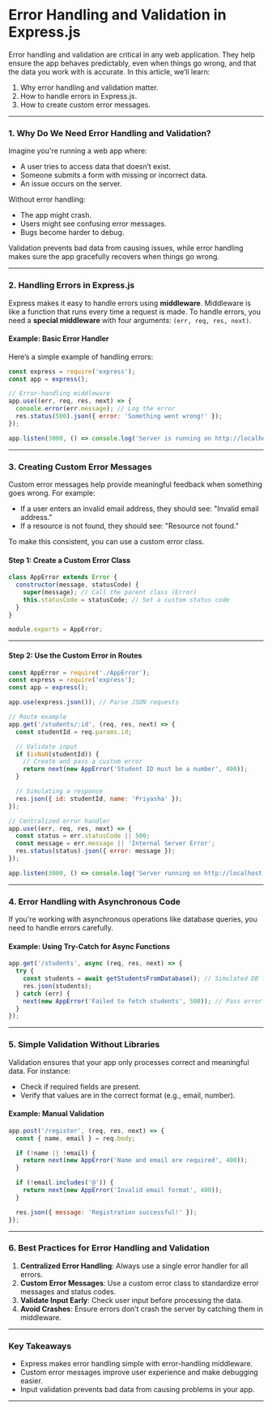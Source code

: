 # **Error Handling and Validation in Express.js**

Error handling and validation are critical in any web application. They help ensure the app behaves predictably, even when things go wrong, and that the data you work with is accurate. In this article, we’ll learn:
1. Why error handling and validation matter.
2. How to handle errors in Express.js.
3. How to create custom error messages.

---

### **1. Why Do We Need Error Handling and Validation?**

Imagine you're running a web app where:
- A user tries to access data that doesn’t exist.
- Someone submits a form with missing or incorrect data.
- An issue occurs on the server.

Without error handling:
- The app might crash.
- Users might see confusing error messages.
- Bugs become harder to debug.

Validation prevents bad data from causing issues, while error handling makes sure the app gracefully recovers when things go wrong.

---

### **2. Handling Errors in Express.js**

Express makes it easy to handle errors using **middleware**. Middleware is like a function that runs every time a request is made. To handle errors, you need a **special middleware** with four arguments: `(err, req, res, next)`.

#### **Example: Basic Error Handler**
Here’s a simple example of handling errors:

```javascript
const express = require('express');
const app = express();

// Error-handling middleware
app.use((err, req, res, next) => {
  console.error(err.message); // Log the error
  res.status(500).json({ error: 'Something went wrong!' });
});

app.listen(3000, () => console.log('Server is running on http://localhost:3000'));
```

---

### **3. Creating Custom Error Messages**

Custom error messages help provide meaningful feedback when something goes wrong. For example:
- If a user enters an invalid email address, they should see: "Invalid email address."
- If a resource is not found, they should see: "Resource not found."

To make this consistent, you can use a custom error class.

#### **Step 1: Create a Custom Error Class**
```javascript
class AppError extends Error {
  constructor(message, statusCode) {
    super(message); // Call the parent class (Error)
    this.statusCode = statusCode; // Set a custom status code
  }
}

module.exports = AppError;
```

---

#### **Step 2: Use the Custom Error in Routes**
```javascript
const AppError = require('./AppError');
const express = require('express');
const app = express();

app.use(express.json()); // Parse JSON requests

// Route example
app.get('/students/:id', (req, res, next) => {
  const studentId = req.params.id;

  // Validate input
  if (isNaN(studentId)) {
    // Create and pass a custom error
    return next(new AppError('Student ID must be a number', 400));
  }

  // Simulating a response
  res.json({ id: studentId, name: 'Priyasha' });
});

// Centralized error handler
app.use((err, req, res, next) => {
  const status = err.statusCode || 500;
  const message = err.message || 'Internal Server Error';
  res.status(status).json({ error: message });
});

app.listen(3000, () => console.log('Server running on http://localhost:3000'));
```

---

### **4. Error Handling with Asynchronous Code**

If you're working with asynchronous operations like database queries, you need to handle errors carefully.

#### **Example: Using Try-Catch for Async Functions**
```javascript
app.get('/students', async (req, res, next) => {
  try {
    const students = await getStudentsFromDatabase(); // Simulated DB function
    res.json(students);
  } catch (err) {
    next(new AppError('Failed to fetch students', 500)); // Pass error to handler
  }
});
```

---

### **5. Simple Validation Without Libraries**

Validation ensures that your app only processes correct and meaningful data. For instance:
- Check if required fields are present.
- Verify that values are in the correct format (e.g., email, number).

#### **Example: Manual Validation**
```javascript
app.post('/register', (req, res, next) => {
  const { name, email } = req.body;

  if (!name || !email) {
    return next(new AppError('Name and email are required', 400));
  }

  if (!email.includes('@')) {
    return next(new AppError('Invalid email format', 400));
  }

  res.json({ message: 'Registration successful!' });
});
```

---

### **6. Best Practices for Error Handling and Validation**
1. **Centralized Error Handling**: Always use a single error handler for all errors.
2. **Custom Error Messages**: Use a custom error class to standardize error messages and status codes.
3. **Validate Input Early**: Check user input before processing the data.
4. **Avoid Crashes**: Ensure errors don’t crash the server by catching them in middleware.

---

### **Key Takeaways**
- Express makes error handling simple with error-handling middleware.
- Custom error messages improve user experience and make debugging easier.
- Input validation prevents bad data from causing problems in your app.

---